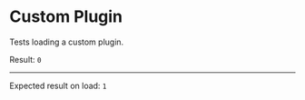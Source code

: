 # Custom Plugin

Tests loading a custom plugin.

<script type="module">
  import { load } from '/static/js/datastar.js'

  load({
    type: 3,
    name: 'test',
    fn: () => {
      result.innerText = 1
    },
  })
</script>

<div data-init="@test()">
  Result:
  <code id="result">0</code>
  <hr />
  Expected result on load: <code>1</code>
</div>